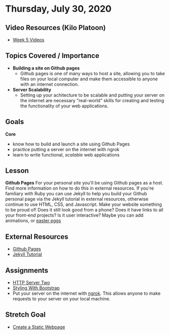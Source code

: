 Thursday, July 30, 2020
=======================
## Video Resources (Kilo Platoon)
- [Week 5 Videos](https://www.youtube.com/playlist?list=PLu0CiQ7bzwEQd8JEdJEAcoJzLSwvNO46m)

## Topics Covered / Importance
- **Building a site on Github pages**
  - Github pages is one of many ways to host a site, allowing you to take files on your local computer and make them accessible to anyone with an internet connection.
- **Server Scalability**
  - Setting up your achitecture to be scalable and putting your server on the internet are necessary "real-world" skills for creating and testing the functionality of your web applications.

## Goals 
**Core**
* know how to build and launch a site using Github Pages
* practice putting a server on the internet with ngrok
* learn to write functional, *scalable* web applications 

## Lesson
**Github Pages**
For your personal site you'll be using Github pages as a host. Find more information on how to do this in external resources. If you're familiary with Ruby you can use Jekyll to help you build your Github personal page via the Jekyll tutorial in external resources, otherwise continue to use HTML, CSS, and Javascript. Make your website something to be proud of! Does it still look good from a phone? Does it have links to all your front-end projects? Is it user interactive? Maybe you can add animations, or [easter eggs](https://www.webopedia.com/TERM/E/easter_egg.html)

## External Resources
* [Github Pages](https://pages.github.com/)
* [Jekyll Tutorial](https://garycoffey.github.io/posts/blogs/building-portfolio) 

## Assignments
* [HTTP Server Two](https://github.com/limaplatoon/http-server-two)
* [Styling With Bootstrap](https://github.com/limaplatoon/bootstrap/blob/master/readme.md)
* Put your server on the internet with [ngrok](https://ngrok.com). This allows anyone to make requests to your server on your local machine. 

## Stretch Goal
* [Create a Static Webpage](https://github.com/limaplatoon/static-webpage)
